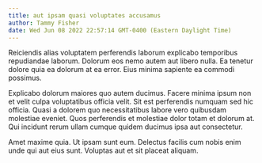 ```yaml
---
title: aut ipsam quasi voluptates accusamus
author: Tammy Fisher
date: Wed Jun 08 2022 22:57:14 GMT-0400 (Eastern Daylight Time)
---
```

Reiciendis alias voluptatem perferendis laborum explicabo temporibus repudiandae laborum. Dolorum eos nemo autem aut libero nulla. Ea tenetur dolore quia ea dolorum at ea error. Eius minima sapiente ea commodi possimus.

 Explicabo dolorum maiores quo autem ducimus. Facere minima ipsum non et velit culpa voluptatibus officia velit. Sit est perferendis numquam sed hic officia. Quasi a dolorem quo necessitatibus labore vero quibusdam molestiae eveniet. Quos perferendis et molestiae dolor totam et dolorum at. Qui incidunt rerum ullam cumque quidem ducimus ipsa aut consectetur.

 Amet maxime quia. Ut ipsam sunt eum. Delectus facilis cum nobis enim unde qui aut eius sunt. Voluptas aut et sit placeat aliquam.